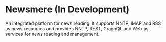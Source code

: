 # Newsmere (In Development)

An integrated platform for news reading. It supports NNTP, IMAP and RSS as news resources and provides NNTP, REST, GraghQL and Web as services for news reading and management.
